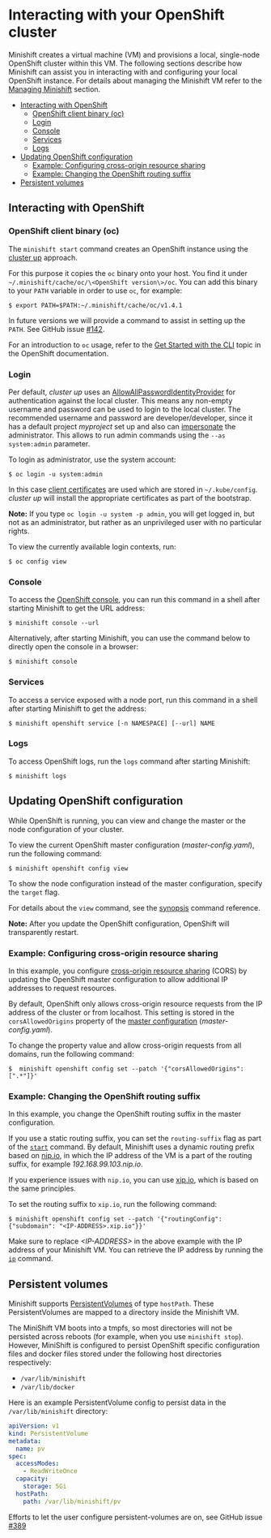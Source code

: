# Interacting with your OpenShift cluster

Minishift creates a virtual machine (VM) and provisions a local, single-node OpenShift cluster within this VM. The following sections describe how Minishift can assist you in interacting with and configuring your local OpenShift instance. For details about managing the Minishift VM refer to the [Managing Minishift](./managing-minishift.md) section.

<!-- MarkdownTOC -->

- [Interacting with OpenShift](#interacting-with-openshift)
  - [OpenShift client binary \(oc\)](#openshift-client-binary-oc)
  - [Login](#login)
  - [Console](#console)
  - [Services](#services)
  - [Logs](#logs)
- [Updating OpenShift configuration](#updating-openshift-configuration)
  - [Example: Configuring cross-origin resource sharing](#example-configuring-cross-origin-resource-sharing)
  - [Example: Changing the OpenShift routing suffix](#example-changing-the-openshift-routing-suffix)
- [Persistent volumes](#persistent-volumes)


<!-- /MarkdownTOC -->

<a name="interacting-with-openshift"></a>
## Interacting with OpenShift

<a name="openshift-client-binary-oc"></a>
### OpenShift client binary (oc)

The `minishift start` command creates an OpenShift instance using the
[cluster up](https://github.com/openshift/origin/blob/master/docs/cluster_up_down.md) approach.

For this purpose it copies the `oc` binary onto  your host. You find it under
`~/.minishift/cache/oc/\<OpenShift version\>/oc`. You can add this binary to your `PATH` variable
in order to use `oc`, for example:

    $ export PATH=$PATH:~/.minishift/cache/oc/v1.4.1

In future versions we will provide a command to assist in setting up the `PATH`.
See GitHub issue [#142](https://github.com/minishift/minishift/issues/142).

For an introduction to `oc` usage, refer to the [Get Started with the CLI](https://docs.openshift.com/enterprise/3.2/cli_reference/get_started_cli.html)
topic in the OpenShift documentation.

<a name="login"></a>
### Login

Per default, _cluster up_ uses an [AllowAllPasswordIdentityProvider](https://docs.openshift.org/latest/install_config/configuring_authentication.html#AllowAllPasswordIdentityProvider)
for authentication against the local cluster. This means any non-empty username and password can
be used to login to the local cluster. The recommended username and password are
developer/developer, since it has a default project _myproject_ set up and also can [impersonate](https://docs.openshift.org/latest/architecture/additional_concepts/authentication.html#authentication-impersonation) 
the administrator. This allows to run admin commands using the `--as system:admin` parameter.

To login as administrator, use the system account:

```shell
$ oc login -u system:admin
```

In this case [client certificates](https://docs.openshift.com/enterprise/3.2/architecture/additional_concepts/authentication.html#api-authentication)
are used which are stored in `~/.kube/config`. _cluster up_ will install
the appropriate certificates as part of the bootstrap.

**Note:** If you type `oc login -u system -p admin`, you will get logged in, but not as an administrator,
but rather as an unprivileged user with no particular rights.

To view the currently available login contexts, run:

```
$ oc config view
```

<a name="console"></a>
### Console

To access the [OpenShift console](https://docs.openshift.org/latest/architecture/infrastructure_components/web_console.html),
you can run this command in a shell after starting Minishift to get the URL address:

```shell
$ minishift console --url
```
Alternatively, after starting Minishift, you can use the command below to directly open the console in a browser:

```shell
$ minishift console
```

<a name="services"></a>
### Services

To access a service exposed with a node port, run this command in a shell after starting Minishift to get the address:

```shell
$ minishift openshift service [-n NAMESPACE] [--url] NAME
```

<a name="logs"></a>
### Logs

To access OpenShift logs, run the `logs` command after starting Minishift:

```shell
$ minishift logs
```

<a name="updating-openshift-configuration"></a>
## Updating OpenShift configuration

While OpenShift is running, you can view and change the master or the node configuration of your cluster.

To view the current OpenShift master configuration (_master-config.yaml_), run the following command:

```shell
$ minishift openshift config view
```

To show the node configuration instead of the master configuration, specify the `target` flag.

For details about the `view` command, see the [synopsis](./minishift_openshift_config_view.md) command reference.

**Note:** After you update the OpenShift configuration, OpenShift will transparently restart.

<a name="example-configuring-cross-origin-resource-sharing"></a>
### Example: Configuring cross-origin resource sharing

In this example, you configure [cross-origin resource sharing](https://en.wikipedia.org/wiki/Cross-origin_resource_sharing) (CORS)
by updating the OpenShift master configuration to allow additional IP addresses to request resources.

By default, OpenShift only allows cross-origin resource requests from the IP address of the
cluster or from localhost. This setting is stored in the `corsAllowedOrigins` property of the
[master configuration](https://docs.openshift.com/enterprise/3.0/admin_guide/master_node_configuration.html#master-configuration-files) (_master-config.yaml_).

To change the property value and allow cross-origin requests from all domains,
run the following command:

```
$  minishift openshift config set --patch '{"corsAllowedOrigins": [".*"]}'
```

<a name="example-changing-the-openshift-routing-suffix"></a>
### Example: Changing the OpenShift routing suffix

In this example, you change the OpenShift routing suffix in the master configuration.

If you use a static routing suffix, you can set the `routing-suffix` flag as part of the
[`start`](./minishift_start.md) command. By default, Minishift uses a dynamic routing prefix
based on [nip.io](http://nip.io/), in which the IP address of the VM is a part of the routing suffix,
for example _192.168.99.103.nip.io_.

If you experience issues with `nip.io`, you can use [xip.io](http://xip.io/), which is
based on the same principles.

To set the routing suffix to `xip.io`, run the following command:

```
$ minishift openshift config set --patch '{"routingConfig": {"subdomain": "<IP-ADDRESS>.xip.io"}}'
```

Make sure to replace _\<IP-ADDRESS\>_ in the above example with the IP address of your Minishift VM.
You can retrieve the IP address by running the [`ip`](./minishift_ip.md) command.

<a name="persistent-volumes"></a>
## Persistent volumes

Minishift supports [PersistentVolumes](https://docs.openshift.org/latest/dev_guide/persistent_volumes.html)
of type `hostPath`. These PersistentVolumes are mapped to a directory inside the Minishift VM.

The MiniShift VM boots into a tmpfs, so most directories will not be persisted across reboots (for example, when you use `minishift stop`).
However, MiniShift is configured to persist OpenShift specific configuration files and docker files stored under the following host directories respectively:

* `/var/lib/minishift`
* `/var/lib/docker`

Here is an example PersistentVolume config to persist data in the `/var/lib/minishift` directory:

```yaml
apiVersion: v1
kind: PersistentVolume
metadata:
  name: pv
spec:
  accessModes:
    - ReadWriteOnce
  capacity:
    storage: 5Gi
  hostPath:
    path: /var/lib/minishift/pv
```

Efforts to let the user configure persistent-volumes are on, see GitHub issue [#389](https://github.com/minishift/minishift/issues/389)
